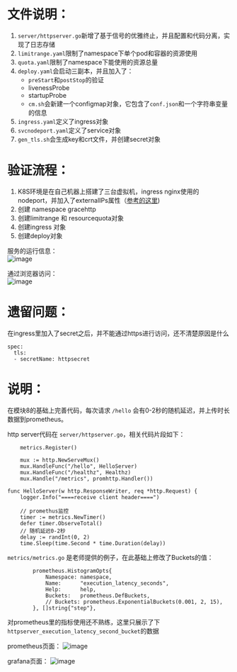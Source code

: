# 文件说明： 
1. `server/httpserver.go`新增了基于信号的优雅终止，并且配置和代码分离，实现了日志存储
2. `limitrange.yaml`限制了namespace下单个pod和容器的资源使用
3. `quota.yaml`限制了namespace下能使用的资源总量
4. `deploy.yaml`会启动三副本，并且加入了：
   * `preStart`和`postStop`的验证
   * livenessProbe
   * startupProbe
   * `cm.sh`会新建一个configmap对象，它包含了`conf.json`和一个字符串变量的信息
5. `ingress.yaml`定义了ingress对象
6. `svcnodeport.yaml`定义了service对象
7. `gen_tls.sh`会生成key和crt文件，并创建secret对象


# 验证流程：  
1. K8S环境是在自己机器上搭建了三台虚拟机，ingress nginx使用的nodeport，并加入了externalIPs属性（[参考的这里](）https://kubernetes.github.io/ingress-nginx/deploy/baremetal/#over-a-nodeport-service))
2. 创建 namespace gracehttp
3. 创建limitrange 和 resourcequota对象
4. 创建ingress 对象  
5. 创建deploy对象


服务的运行信息：  
![image](https://gitee.com/tglgame/tools/raw/master/images/m8-serviceinfo.PNG)


通过浏览器访问：  
![image](https://gitee.com/tglgame/tools/raw/master/images/m8-explorercheck.PNG)


# 遗留问题：
在ingress里加入了secret之后，并不能通过https进行访问，还不清楚原因是什么
```
spec:
  tls:
  - secretName: httpsecret
```

# 说明： 
在模块8的基础上完善代码，每次请求 `/hello` 会有0-2秒的随机延迟，并上传时长数据到prometheus。

http server代码在 `server/httpserver.go`，相关代码片段如下：
```
	metrics.Register()

	mux := http.NewServeMux()
	mux.HandleFunc("/hello", HelloServer)
	mux.HandleFunc("/healthz", Healthz)
	mux.Handle("/metrics", promhttp.Handler())
```

```
func HelloServer(w http.ResponseWriter, req *http.Request) {
	logger.Info("====receive client header====")

	// promethus监控
	timer := metrics.NewTimer()
	defer timer.ObserveTotal()
	// 随机延迟0-2秒
	delay := randInt(0, 2)
	time.Sleep(time.Second * time.Duration(delay))

```

`metrics/metrics.go` 是老师提供的例子，在此基础上修改了Buckets的值：
```
		prometheus.HistogramOpts{
			Namespace: namespace,
			Name:      "execution_latency_seconds",
			Help:      help,
			Buckets:   prometheus.DefBuckets,
			// Buckets: prometheus.ExponentialBuckets(0.001, 2, 15),
		}, []string{"step"},
```
对prometheus里的指标使用还不熟练，这里只展示了下`httpserver_execution_latency_second_bucket`的数据

prometheus页面：
![image](https://gitee.com/tglgame/tools/raw/master/images/m10-prom.PNG)

grafana页面：
![image](https://gitee.com/tglgame/tools/raw/master/images/m10-grafana.PNG)

